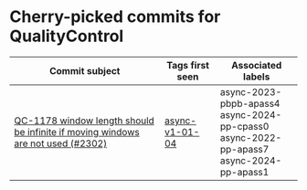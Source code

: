 # Cherry-picked commits for QualityControl

| Commit subject | Tags first seen | Associated labels |
| --- | --- | --- |
| [QC-1178 window length should be infinite if moving windows are not used (#2302)](https://github.com/AliceO2Group/QualityControl/commit/0d9ceeebde230024c567e14bf5024a02a03f9b9b) | [async-v1-01-04](https://github.com/AliceO2Group/QualityControl/tree/async-v1-01-04) | async-2023-pbpb-apass4<br>async-2024-pp-cpass0<br>async-2022-pp-apass7<br>async-2024-pp-apass1 |
